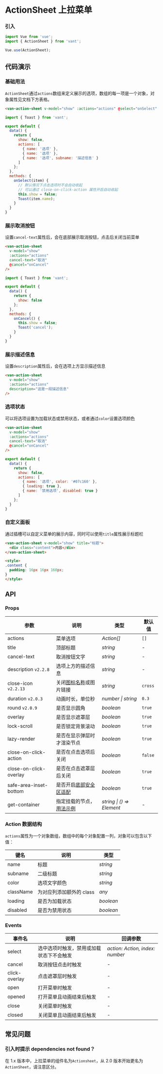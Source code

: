 # ActionSheet 上拉菜单

### 引入

```js
import Vue from 'vue';
import { ActionSheet } from 'vant';

Vue.use(ActionSheet);
```

## 代码演示

### 基础用法

`ActionSheet`通过`actions`数组来定义展示的选项，数组的每一项是一个对象，对象属性见文档下方表格。

```html
<van-action-sheet v-model="show" :actions="actions" @select="onSelect" />
```

```js
import { Toast } from 'vant';

export default {
  data() {
    return {
      show: false,
      actions: [
        { name: '选项' },
        { name: '选项' },
        { name: '选项', subname: '描述信息' }
      ]
    };
  },
  methods: {
    onSelect(item) {
      // 默认情况下点击选项时不会自动收起
      // 可以通过 close-on-click-action 属性开启自动收起
      this.show = false;
      Toast(item.name);
    }
  }
}
```

### 展示取消按钮

设置`cancel-text`属性后，会在底部展示取消按钮，点击后关闭当前菜单

```html
<van-action-sheet
  v-model="show"
  :actions="actions"
  cancel-text="取消"
  @cancel="onCancel"
/>
```

```js
import { Toast } from 'vant';

export default {
  data() {
    return {
      show: false
    };
  },
  methods: {
    onCancel() {
      this.show = false;
      Toast('cancel');
    }
  }
}
```

### 展示描述信息

设置`description`属性后，会在选项上方显示描述信息

```html
<van-action-sheet
  v-model="show"
  :actions="actions"
  description="这是一段描述信息"
/>
```

### 选项状态

可以将选项设置为加载状态或禁用状态，或者通过`color`设置选项颜色

```html
<van-action-sheet
  v-model="show"
  :actions="actions"
  cancel-text="取消"
  @cancel="onCancel"
/>
```

```js
export default {
  data() {
    return {
      show: false,
      actions: [
        { name: '选项', color: '#07c160' },
        { loading: true },
        { name: '禁用选项', disabled: true }
      ]
    };
  }
}
```

### 自定义面板

通过插槽可以自定义菜单的展示内容，同时可以使用`title`属性展示标题栏

```html
<van-action-sheet v-model="show" title="标题">
  <div class="content">内容</div>
</van-action-sheet>

<style>
.content {
  padding: 16px 16px 160px;
}
</style>
```

## API

### Props

| 参数 | 说明 | 类型 | 默认值 |
|------|------|------|------|
| actions | 菜单选项 | *Action[]* | `[]` |
| title | 顶部标题 | *string* | - |
| cancel-text | 取消按钮文字 | *string* | - |
| description `v2.2.8` | 选项上方的描述信息 | *string* | - |
| close-icon `v2.2.13` | 关闭[图标名称](#/zh-CN/icon)或图片链接 | *string* | `cross` |
| duration `v2.0.3` | 动画时长，单位秒 | *number \| string* | `0.3` |
| round `v2.0.9` | 是否显示圆角 | *boolean* | `true` |
| overlay | 是否显示遮罩层 | *boolean* | `true` |
| lock-scroll | 是否锁定背景滚动 | *boolean* | `true` |
| lazy-render | 是否在显示弹层时才渲染节点 | *boolean* | `true` |
| close-on-click-action | 是否在点击选项后关闭 | *boolean* | `false` |
| close-on-click-overlay | 是否在点击遮罩层后关闭 | *boolean* | `true` |
| safe-area-inset-bottom | 是否开启[底部安全区适配](#/zh-CN/quickstart#di-bu-an-quan-qu-gua-pei) | *boolean* | `true` |
| get-container | 指定挂载的节点，[用法示例](#/zh-CN/popup#zhi-ding-gua-zai-wei-zhi) | *string \| () => Element* | - |

### Action 数据结构

`actions`属性为一个对象数组，数组中的每个对象配置一列，对象可以包含以下值：

| 键名 | 说明 | 类型 |
|------|------|------|
| name | 标题 | *string* |
| subname | 二级标题 | *string* |
| color | 选项文字颜色 | *string* |
| className | 为对应列添加额外的 class | *any* |
| loading | 是否为加载状态 | *boolean* |
| disabled | 是否为禁用状态 | *boolean* |

### Events

| 事件名 | 说明 | 回调参数 |
|------|------|------|
| select | 选中选项时触发，禁用或加载状态下不会触发 | *action: Action, index: number* |
| cancel | 取消按钮点击时触发 | - |
| click-overlay | 点击遮罩层时触发 | - |
| open | 打开菜单时触发 | - |
| opened | 打开菜单且动画结束后触发 | - |
| close | 关闭菜单时触发 | - |
| closed | 关闭菜单且动画结束后触发 | - |

## 常见问题

### 引入时提示 dependencies not found？

在 1.x 版本中，上拉菜单的组件名为`Actionsheet`，从 2.0 版本开始更名为`ActionSheet`，请注意区分。
